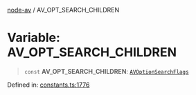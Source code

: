 [node-av](../globals.md) / AV\_OPT\_SEARCH\_CHILDREN

# Variable: AV\_OPT\_SEARCH\_CHILDREN

> `const` **AV\_OPT\_SEARCH\_CHILDREN**: [`AVOptionSearchFlags`](../type-aliases/AVOptionSearchFlags.md)

Defined in: [constants.ts:1776](https://github.com/seydx/av/blob/f8631fc881b394300b1479f511d55cf1c370a87f/src/constants/constants.ts#L1776)
